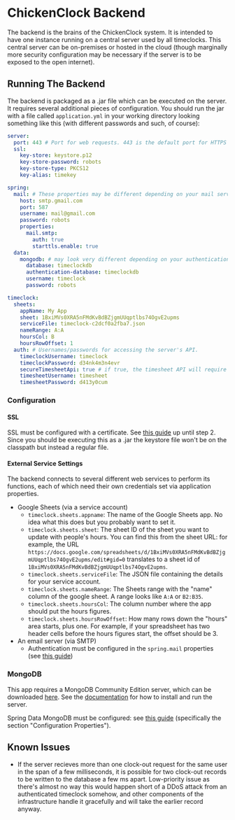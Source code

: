 # ChickenClock Backend

The backend is the brains of the ChickenClock system. It is intended to have one instance running on a central server used by all timeclocks. This central server can be on-premises or hosted in the cloud (though marginally more security configuration may be necessary if the server is to be exposed to the open internet).

## Running The Backend

The backend is packaged as a .jar file which can be executed on the server. It requires several additional pieces of configuration. You should run the jar with a file called `application.yml` in your working directory looking something like this (with different passwords and such, of course):

```yaml
server:
  port: 443 # Port for web requests. 443 is the default port for HTTPS
  ssl:
    key-store: keystore.p12
    key-store-password: robots
    key-store-type: PKCS12
    key-alias: timekey

spring:
  mail: # These properties may be different depending on your mail server.
    host: smtp.gmail.com
    port: 587
    username: mail@gmail.com
    password: robots
    properties:
      mail.smtp:
        auth: true
        starttls.enable: true
  data:
    mongodb: # may look very different depending on your authentication configuration and where your database is running
      database: timeclockdb
      authentication-database: timeclockdb 
      username: timeclock
      password: robots

timeclock:
  sheets:
    appName: My App
    sheet: 1BxiMVs0XRA5nFMdKvBdBZjgmUUqptlbs74OgvE2upms
    serviceFile: timeclock-c2dcf0a2fba7.json
    nameRange: A:A
    hoursCol: B
    hoursRowOffset: 1
  auth: # Usernames/passwords for accessing the server's API.
    timeclockUsername: timeclock
    timeclockPassword: d34nk4m3n4evr
    secureTimesheetApi: true # if true, the timesheet API will require authentication as well as the timeclock API. Set to true if you're running this in the cloud, or just don't want anyone to know who's logged in.
    timesheetUsername: timesheet
    timesheetPassword: d413y0cum
```



### Configuration

#### SSL

SSL must be configured with a certificate. See [this guide](https://drissamri.be/blog/java/enable-https-in-spring-boot/) up until step 2. Since you should be executing this as a .jar the keystore file won't be on the classpath but instead a regular file.

#### External Service Settings
The backend connects to several different web services to perform its functions, each of which need their own credentials set via application properties.

* Google Sheets (via a service account)
  * `timeclock.sheets.appname`: The name of the Google Sheets app. No idea what this does but you probably want to set it.
  * `timeclock.sheets.sheet`: The sheet ID of the sheet you want to update with people's hours. You can find this from the sheet URL: for example, the URL `https://docs.google.com/spreadsheets/d/1BxiMVs0XRA5nFMdKvBdBZjgmUUqptlbs74OgvE2upms/edit#gid=0` translates to a sheet id of `1BxiMVs0XRA5nFMdKvBdBZjgmUUqptlbs74OgvE2upms`.
  * `timeclock.sheets.serviceFile`: The JSON file containing the details for your service account. 
  * `timeclock.sheets.nameRange`: The Sheets range with the "name" column of the google sheet. A range looks like `A:A` or `B2:B35`.
  * `timeclock.sheets.hoursCol`: The column number where the app should put the hours figures.
  * `timeclock.sheets.hoursRowOffset`: How many rows down the "hours" area starts, plus one. For example, if your spreadsheet has two header cells before the hours figures start, the offset should be 3.
* An email server (via SMTP)
  * Authentication must be configured in the `spring.mail` properties (see [this guide](http://www.baeldung.com/spring-email))

### MongoDB

This app requires a MongoDB Community Edition server, which can be downloaded [here](https://www.mongodb.com/download-center?jmp=nav#community). See the [documentation](https://docs.mongodb.com/manual/) for how to install and run the server.

Spring Data MongoDB must be configured: see [this guide](https://springframework.guru/configuring-spring-boot-for-mongo/) (specifically the section "Configuration Properties").

## Known Issues

* If the server recieves more than one clock-out request for the same user in the span of a few milliseconds, it is possible for two clock-out records to be written to the database a few ms apart. Low-priority issue as there's almost no way this would happen short of a DDoS attack from an authenticated timeclock somehow, and other components of the infrastructure handle it gracefully and will take the earlier record anyway.
